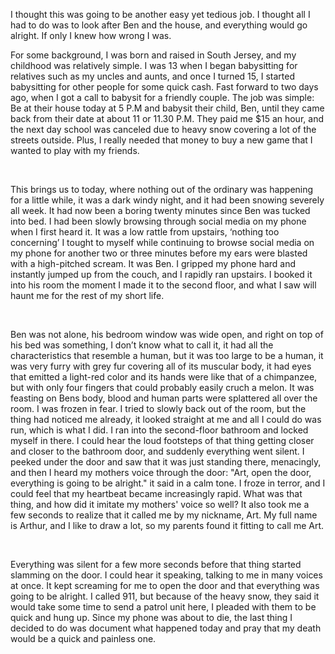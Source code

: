 I thought this was going to be another easy yet tedious job. I thought all I had to do was to look after Ben and the house, and everything would go alright. If only I knew how wrong I was.   
 

 For some background, I was born and raised in South Jersey, and my childhood was relatively simple. I was 13 when I began babysitting for relatives such as my uncles and aunts, and once I turned 15, I started babysitting for other people for some quick cash. Fast forward to two days ago, when I got a call to babysit for a friendly couple. The job was simple: Be at their house today at 5 P.M and babysit their child, Ben, until they came back from their date at about 11 or 11.30 P.M. They paid me $15 an hour, and the next day school was canceled due to heavy snow covering a lot of the streets outside. Plus, I really needed that money to buy a new game that I wanted to play with my friends.

&#x200B;

This brings us to today, where nothing out of the ordinary was happening for a little while, it was a dark windy night, and it had been snowing severely all week. It had now been a boring twenty minutes since Ben was tucked into bed. I had been slowly browsing through social media on my phone when I first heard it. It was a low rattle from upstairs, ‘nothing too concerning’ I tought to myself while continuing to browse social media on my phone for another two or three minutes before my ears were blasted with a high-pitched scream. It was Ben. I gripped my phone hard and instantly jumped up from the couch, and I rapidly ran upstairs. I booked it into his room the moment I made it to the second floor, and what I saw will haunt me for the rest of my short life. 

&#x200B;

 Ben was not alone, his bedroom window was wide open, and right on top of his bed was something, I don’t know what to call it, it had all the characteristics that resemble a human, but it was too large to be a human, it was very furry with grey fur covering all of its muscular body, it had eyes that emitted a light-red color and its hands were like that of a chimpanzee, but with only four fingers that could probably easily cruch a melon. It was feasting on Bens body, blood and human parts were splattered all over the room. I was frozen in fear. I tried to slowly back out of the room, but the thing had noticed me already, it looked straight at me and all I could do was run, which is what I did. I ran into the second-floor bathroom and locked myself in there. I could hear the loud footsteps of that thing getting closer and closer to the bathroom door, and suddenly everything went silent. I peeked under the door and saw that it was just standing there, menacingly, and then I heard my mothers voice through the door: "Art, open the door, everything is going to be alright." it said in a calm tone. I froze in terror, and I could feel that my heartbeat became increasingly rapid. What was that thing, and how did it imitate my mothers' voice so well? It also took me a few seconds to realize that it called me by my nickname, Art. My full name is Arthur, and I like to draw a lot, so my parents found it fitting to call me Art.  

&#x200B;

  Everything was silent for a few more seconds before that thing started slamming on the door. I could hear it speaking, talking to me in many voices at once. It kept screaming for me to open the door and that everything was going to be alright. I called 911, but because of the heavy snow, they said it would take some time to send a patrol unit here, I pleaded with them to be quick and hung up. Since my phone was about to die, the last thing I decided to do was document what happened today and pray that my death would be a quick and painless one.